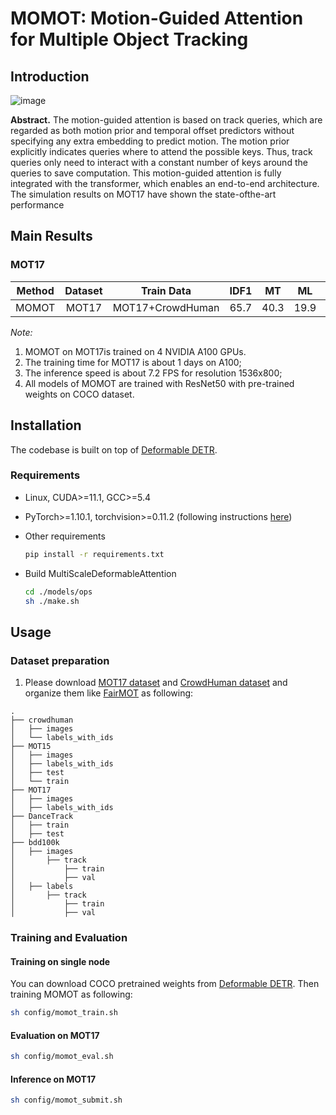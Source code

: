 # MOMOT: Motion-Guided Attention for Multiple Object Tracking

## Introduction
![image](https://github.com/leon0410898/MOMOT/blob/main/figs/demo.gif)

**Abstract.** The motion-guided attention is based on track queries, which are regarded as both motion prior and temporal offset predictors without specifying any extra embedding to predict motion. The motion prior explicitly indicates queries where to attend the possible keys. Thus, track queries only need to interact with a constant number of keys around the queries to save computation. This motion-guided attention is fully integrated with the transformer, which enables an end-to-end architecture. The simulation results on MOT17 have shown the state-ofthe-art performance
## Main Results

### MOT17

| **Method** | **Dataset** |    **Train Data**    | **IDF1** | **MT** | **ML** | **MOTA** | **IDF1** | **IDS** |                                           **URL**                                           |
| :--------: | :---------: | :------------------: | :------: | :----: | :----: | :------: | :------: | :-----: | :-----------------------------------------------------------------------------------------: |
|    MOMOT   |    MOT17    |    MOT17+CrowdHuman  |   65.7   |  40.3  |  19.9  |   72.8   |   65.7   |  2586   | [model](https://drive.google.com/file/d/1K5Im9tmRNGivJz7ynLEejGQhK_Ec-9fj/view?usp=sharing) |


*Note:*

1. MOMOT on MOT17is trained on 4 NVIDIA A100 GPUs.
2. The training time for MOT17 is about 1 days on A100;
3. The inference speed is about 7.2 FPS for resolution 1536x800;
4. All models of MOMOT are trained with ResNet50 with pre-trained weights on COCO dataset.


## Installation

The codebase is built on top of [Deformable DETR](https://github.com/fundamentalvision/Deformable-DETR).

### Requirements

* Linux, CUDA>=11.1, GCC>=5.4

* PyTorch>=1.10.1, torchvision>=0.11.2 (following instructions [here](https://pytorch.org/))
  
* Other requirements
    ```bash
    pip install -r requirements.txt
    ```

* Build MultiScaleDeformableAttention
    ```bash
    cd ./models/ops
    sh ./make.sh
    ```

## Usage

### Dataset preparation

1. Please download [MOT17 dataset](https://motchallenge.net/) and [CrowdHuman dataset](https://www.crowdhuman.org/) and organize them like [FairMOT](https://github.com/ifzhang/FairMOT) as following:

```
.
├── crowdhuman
│   ├── images
│   └── labels_with_ids
├── MOT15
│   ├── images
│   ├── labels_with_ids
│   ├── test
│   └── train
├── MOT17
│   ├── images
│   ├── labels_with_ids
├── DanceTrack
│   ├── train
│   ├── test
├── bdd100k
│   ├── images
│       ├── track
│           ├── train
│           ├── val
│   ├── labels
│       ├── track
│           ├── train
│           ├── val

```

### Training and Evaluation

#### Training on single node

You can download COCO pretrained weights from [Deformable DETR](https://github.com/fundamentalvision/Deformable-DETR). Then training MOMOT as following:

```bash 
sh config/momot_train.sh

```

#### Evaluation on MOT17

```bash 
sh config/momot_eval.sh

```

#### Inference on MOT17

```bash
sh config/momot_submit.sh

```
